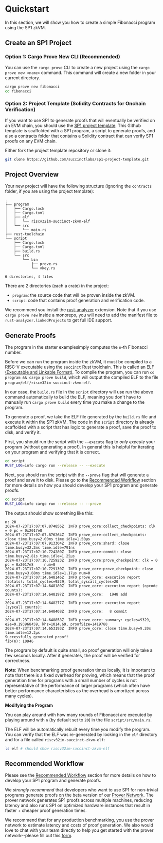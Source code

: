 # Quickstart

In this section, we will show you how to create a simple Fibonacci program using the SP1 zkVM.

## Create an SP1 Project

### Option 1: Cargo Prove New CLI (Recommended)

You can use the `cargo prove` CLI to create a new project using the `cargo prove new <name>` command. This command will create a new folder in your current directory.

```bash
cargo prove new fibonacci
cd fibonacci
```

### Option 2: Project Template (Solidity Contracts for Onchain Verification)

If you want to use SP1 to generate proofs that will eventually be verified on an EVM chain, you should use the [SP1 project template](https://github.com/succinctlabs/sp1-project-template/tree/main). This Github template is scaffolded with a SP1 program, a script to generate proofs, and also a contracts folder that contains a Solidity contract that can verify SP1 proofs on any EVM chain.

Either fork the project template repository or clone it:

```bash
git clone https://github.com/succinctlabs/sp1-project-template.git
```

## Project Overview

Your new project will have the following structure (ignoring the `contracts` folder, if you are using the project template):

```
.
├── program
│   ├── Cargo.lock
│   ├── Cargo.toml
│   ├── elf
│   │   └── riscv32im-succinct-zkvm-elf
│   └── src
│       └── main.rs
├── rust-toolchain
└── script
    ├── Cargo.lock
    ├── Cargo.toml
    ├── build.rs
    └── src
        └── bin
            ├── prove.rs
            └── vkey.rs

6 directories, 4 files
```

There are 2 directories (each a crate) in the project: 
- `program`: the source code that will be proven inside the zkVM.
- `script`: code that contains proof generation and verification code.

We recommend you install the [rust-analyzer](https://marketplace.visualstudio.com/items?itemName=rust-lang.rust-analyzer) extension.
Note that if you use `cargo prove new` inside a monorepo, you will need to add the manifest file to `rust-analyzer.linkedProjects` to get full IDE support.

## Generate Proofs

The program in the starter examplesimply computes the `n`-th Fibonacci number.

Before we can run the program inside the zkVM, it must be compiled to a RISC-V executable using the `succinct` Rust toolchain. This is called an [ELF (Executable and Linkable Format)](https://en.wikipedia.org/wiki/Executable_and_Linkable_Format). To compile the program, you can run `cd program && cargo prove build`, which will output the compiled ELF to the file `program/elf/riscv32im-succinct-zkvm-elf`. 

In our case, the `build.rs` file in the `script` directory will use run the above command automatically to build the ELF, meaning you don't have to manually run `cargo prove build` every time you make a change to the program.

To generate a proof, we take the ELF file generated by the `build.rs` file and execute it within the SP1 zkVM. The code in the `script` directory is already scaffolded with a script that has logic to generate a proof, save the proof to disk, and verify it.

First, you should run the script with the `--execute` flag to *only execute* your program (without generating a proof). In general this is helpful for iterating on your program and verifying that it is correct. 

```bash
cd script
RUST_LOG=info cargo run --release -- --execute
```

Next, you should run the script with the `--prove` flag that will generate a proof and save it to disk. Please go to the [Recommended Workflow](../generating-proofs/recommended-workflow.md) section for more details on how you should develop your SP1 program and generate proofs.

```bash
cd script
RUST_LOG=info cargo run --release -- --prove
```

The output should show something like this:
```
n: 20
2024-07-23T17:07:07.874856Z  INFO prove_core:collect_checkpoints: clk = 0 pc = 0x2017e8
2024-07-23T17:07:07.876264Z  INFO prove_core:collect_checkpoints: close time.busy=2.00ms time.idle=1.50µs
2024-07-23T17:07:07.913304Z  INFO prove_core:shard: close time.busy=32.2ms time.idle=791ns
2024-07-23T17:07:10.724280Z  INFO prove_core:commit: close time.busy=2.81s time.idle=1.25µs
2024-07-23T17:07:10.725923Z  INFO prove_core:prove_checkpoint: clk = 0 pc = 0x2017e8     num=0
2024-07-23T17:07:10.729130Z  INFO prove_core:prove_checkpoint: close time.busy=3.68ms time.idle=1.17µs num=0
2024-07-23T17:07:14.648146Z  INFO prove_core: execution report (totals): total_cycles=9329, total_syscall_cycles=20
2024-07-23T17:07:14.648180Z  INFO prove_core: execution report (opcode counts):
2024-07-23T17:07:14.648197Z  INFO prove_core:   1948 add
...
2024-07-23T17:07:14.648277Z  INFO prove_core: execution report (syscall counts):
2024-07-23T17:07:14.648408Z  INFO prove_core:   8 commit
...
2024-07-23T17:07:14.648858Z  INFO prove_core: summary: cycles=9329, e2e=9.193968459, khz=1014.69, proofSize=1419780
2024-07-23T17:07:14.653193Z  INFO prove_core: close time.busy=9.20s time.idle=12.2µs
Successfully generated proof!
fib(n): 10946
```

The program by default is quite small, so proof generation will only take a few seconds locally. After it generates, the proof will be verified for correctness. 

**Note:** When benchmarking proof generation times locally, it is important to note that there is a fixed overhead for proving, which means that the proof generation time for programs with a small number of cycles is not representative of the performance of larger programs (which often have better performance characteristics as the overhead is amortized across many cycles).

**Modifying the Program**

You can play around with how many rounds of Fibonacci are executed by playing around with `n` (by default set to `20`) in the file `script/src/main.rs`. 

The ELF will be automatically rebuilt every time you modify the program. You can verify that the ELF was re-generated by looking in the `elf` directory and for a file called `riscv32im-succinct-zkvm-elf`:
```bash
ls elf # should show riscv32im-succinct-zkvm-elf
```

## Recommended Workflow

Please see the [Recommended Workflow](../generating-proofs/recommended-workflow.md) section for more details on how to develop your SP1 program and generate proofs.

We *strongly recommend* that developers who want to use SP1 for non-trivial programs generate proofs on the beta version of our [Prover Network](../generating-proofs/prover-network/). The prover network generates SP1 proofs across multiple machines, reducing latency and also runs SP1 on optimized hardware instances that result in faster + cheaper proof generation times.

We recommend that for any production benchmarking, you use the prover network to estimate latency and costs of proof generation. We also would love to chat with your team directly to help you get started with the prover network--please fill out this [form](https://partner.succinct.xyz/).

